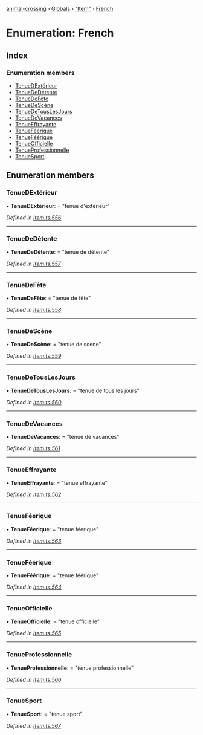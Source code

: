[animal-crossing](../README.md) › [Globals](../globals.md) › ["Item"](../modules/_item_.md) › [French](_item_.french.md)

# Enumeration: French

## Index

### Enumeration members

* [TenueDExtérieur](_item_.french.md#tenuedextérieur)
* [TenueDeDétente](_item_.french.md#tenuededétente)
* [TenueDeFête](_item_.french.md#tenuedefête)
* [TenueDeScène](_item_.french.md#tenuedescène)
* [TenueDeTousLesJours](_item_.french.md#tenuedetouslesjours)
* [TenueDeVacances](_item_.french.md#tenuedevacances)
* [TenueEffrayante](_item_.french.md#tenueeffrayante)
* [TenueFéerique](_item_.french.md#tenueféerique)
* [TenueFéérique](_item_.french.md#tenueféérique)
* [TenueOfficielle](_item_.french.md#tenueofficielle)
* [TenueProfessionnelle](_item_.french.md#tenueprofessionnelle)
* [TenueSport](_item_.french.md#tenuesport)

## Enumeration members

###  TenueDExtérieur

• **TenueDExtérieur**: = "tenue d'extérieur"

*Defined in [Item.ts:556](https://github.com/Norviah/animal-crossing/blob/f22c64d/module/types/Item.ts#L556)*

___

###  TenueDeDétente

• **TenueDeDétente**: = "tenue de détente"

*Defined in [Item.ts:557](https://github.com/Norviah/animal-crossing/blob/f22c64d/module/types/Item.ts#L557)*

___

###  TenueDeFête

• **TenueDeFête**: = "tenue de fête"

*Defined in [Item.ts:558](https://github.com/Norviah/animal-crossing/blob/f22c64d/module/types/Item.ts#L558)*

___

###  TenueDeScène

• **TenueDeScène**: = "tenue de scène"

*Defined in [Item.ts:559](https://github.com/Norviah/animal-crossing/blob/f22c64d/module/types/Item.ts#L559)*

___

###  TenueDeTousLesJours

• **TenueDeTousLesJours**: = "tenue de tous les jours"

*Defined in [Item.ts:560](https://github.com/Norviah/animal-crossing/blob/f22c64d/module/types/Item.ts#L560)*

___

###  TenueDeVacances

• **TenueDeVacances**: = "tenue de vacances"

*Defined in [Item.ts:561](https://github.com/Norviah/animal-crossing/blob/f22c64d/module/types/Item.ts#L561)*

___

###  TenueEffrayante

• **TenueEffrayante**: = "tenue effrayante"

*Defined in [Item.ts:562](https://github.com/Norviah/animal-crossing/blob/f22c64d/module/types/Item.ts#L562)*

___

###  TenueFéerique

• **TenueFéerique**: = "tenue féerique"

*Defined in [Item.ts:563](https://github.com/Norviah/animal-crossing/blob/f22c64d/module/types/Item.ts#L563)*

___

###  TenueFéérique

• **TenueFéérique**: = "tenue féérique"

*Defined in [Item.ts:564](https://github.com/Norviah/animal-crossing/blob/f22c64d/module/types/Item.ts#L564)*

___

###  TenueOfficielle

• **TenueOfficielle**: = "tenue officielle"

*Defined in [Item.ts:565](https://github.com/Norviah/animal-crossing/blob/f22c64d/module/types/Item.ts#L565)*

___

###  TenueProfessionnelle

• **TenueProfessionnelle**: = "tenue professionnelle"

*Defined in [Item.ts:566](https://github.com/Norviah/animal-crossing/blob/f22c64d/module/types/Item.ts#L566)*

___

###  TenueSport

• **TenueSport**: = "tenue sport"

*Defined in [Item.ts:567](https://github.com/Norviah/animal-crossing/blob/f22c64d/module/types/Item.ts#L567)*
